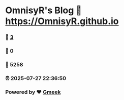 # OmnisyR's Blog :link: https://OmnisyR.github.io 
### :page_facing_up: [3](https://OmnisyR.github.io/tag.html) 
### :speech_balloon: 0 
### :hibiscus: 5258 
### :alarm_clock: 2025-07-27 22:36:50 
### Powered by :heart: [Gmeek](https://github.com/Meekdai/Gmeek)

